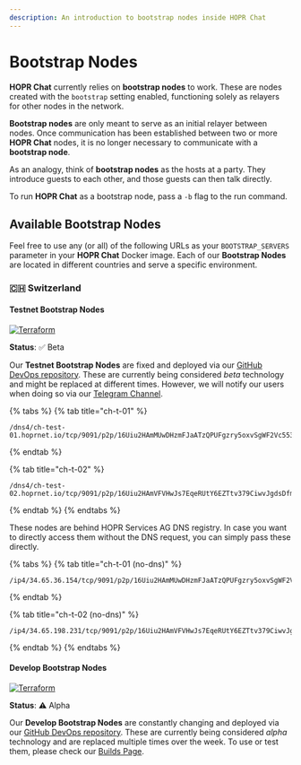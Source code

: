 ```yaml
---
description: An introduction to bootstrap nodes inside HOPR Chat
---
```


# Bootstrap Nodes

**HOPR Chat** currently relies on **bootstrap nodes** to work. These are nodes created with the `bootstrap` setting enabled, functioning solely as relayers for other nodes in the network.

**Bootstrap nodes** are only meant to serve as an initial relayer between nodes. Once communication has been established between two or more **HOPR Chat** nodes, it is no longer necessary to communicate with a **bootstrap node**.

As an analogy, think of **bootstrap nodes** as the hosts at a party. They introduce guests to each other, and those guests can then talk directly.

To run **HOPR Chat** as a bootstrap node, pass a `-b` flag to the run command.

## Available Bootstrap Nodes

Feel free to use any \(or all\) of the following URLs as your `BOOTSTRAP_SERVERS` parameter in your **HOPR Chat** Docker image. Each of our **Bootstrap Nodes** are located in different countries and serve a specific environment.

### 🇨🇭 Switzerland

#### Testnet Bootstrap Nodes

[![Terraform](https://github.com/hoprnet/hopr-devops/workflows/Terraform/badge.svg)](https://github.com/hoprnet/hopr-devops/workflows/Terraform/badge.svg)

**Status**: ✅ Beta

Our **Testnet Bootstrap Nodes** are fixed and deployed via our [GitHub DevOps repository](https://github.com/hoprnet/hopr-devops). These are currently being considered _beta_ technology and might be replaced at different times. However, we will notify our users when doing so via our [Telegram Channel](http://t.me/hoprnet).

{% tabs %}
{% tab title="ch-t-01" %}
```text
/dns4/ch-test-01.hoprnet.io/tcp/9091/p2p/16Uiu2HAmMUwDHzmFJaATzQPUFgzry5oxvSgWF2Vc553HCpekC4qU
```
{% endtab %}

{% tab title="ch-t-02" %}
```text
/dns4/ch-test-02.hoprnet.io/tcp/9091/p2p/16Uiu2HAmVFVHwJs7EqeRUtY6EZTtv379CiwvJgdsDfmdywbKfgAq
```
{% endtab %}
{% endtabs %}

These nodes are behind HOPR Services AG DNS registry. In case you want to directly access them without the DNS request, you can simply pass these directly.

{% tabs %}
{% tab title="ch-t-01 \(no-dns\)" %}
```text
/ip4/34.65.36.154/tcp/9091/p2p/16Uiu2HAmMUwDHzmFJaATzQPUFgzry5oxvSgWF2Vc553HCpekC4qU
```
{% endtab %}

{% tab title="ch-t-02 \(no-dns\)" %}
```
/ip4/34.65.198.231/tcp/9091/p2p/16Uiu2HAmVFVHwJs7EqeRUtY6EZTtv379CiwvJgdsDfmdywbKfgAq
```
{% endtab %}
{% endtabs %}

#### Develop Bootstrap Nodes

[![Terraform](https://github.com/hoprnet/hopr-devops/workflows/Terraform/badge.svg)](https://github.com/hoprnet/hopr-devops/workflows/Terraform/badge.svg)

**Status**: ⚠️ Alpha

Our **Develop Bootstrap Nodes** are constantly changing and deployed via our [GitHub DevOps repository](https://github.com/hoprnet/hopr-devops). These are currently being considered _alpha_ technology and are replaced multiple times over the week. To use or test them, please check our [Builds Page](https://github.com/hoprnet/hopr-devops/actions?query=workflow%3ATerraform).







